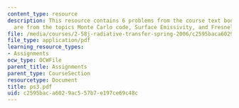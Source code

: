 ```yaml
---
content_type: resource
description: This resource contains 6 problems from the course text book. Problems
  are from the topics Monte Carlo code, Surface Emissivity, and Fresnel formula.
file: /media/courses/2-58j-radiative-transfer-spring-2006/c2595baca6029ac557b7e197ce69c48c_ps3.pdf
file_type: application/pdf
learning_resource_types:
- Assignments
ocw_type: OCWFile
parent_title: Assignments
parent_type: CourseSection
resourcetype: Document
title: ps3.pdf
uid: c2595bac-a602-9ac5-57b7-e197ce69c48c
---
```

